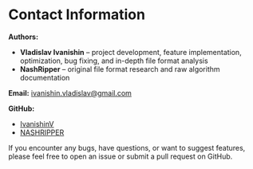 # Contact Information

**Authors:**
- **Vladislav Ivanishin** – project development, feature implementation, optimization, bug fixing, and in-depth file format analysis
- **NashRipper** – original file format research and raw algorithm documentation

**Email:** ivanishin.vladislav@gmail.com

**GitHub:**
- [IvanishinV](https://github.com/IvanishinV)  
- [NASHRIPPER](https://github.com/NASHRIPPER)

If you encounter any bugs, have questions, or want to suggest features, please feel free to open an issue or submit a pull request on GitHub.